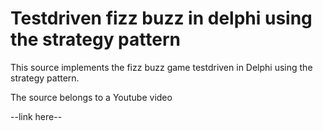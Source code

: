 # Testdriven fizz buzz in delphi using the strategy pattern

This source implements the fizz buzz game testdriven in Delphi using the strategy pattern.

The source belongs to a Youtube video

--link here--

